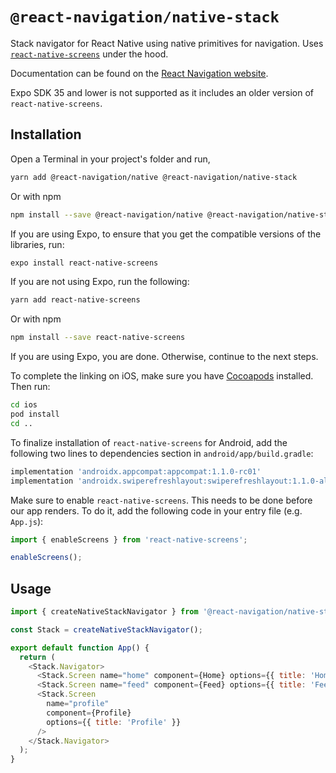 # `@react-navigation/native-stack`

Stack navigator for React Native using native primitives for navigation. Uses [`react-native-screens`](https://github.com/kmagiera/react-native-screens) under the hood.

Documentation can be found on the [React Navigation website](https://reactnavigation.org/docs/en/next/native-stack-navigator.html).

Expo SDK 35 and lower is not supported as it includes an older version of `react-native-screens`.

## Installation

Open a Terminal in your project's folder and run,

```sh
yarn add @react-navigation/native @react-navigation/native-stack
```
Or with npm

```sh
npm install --save @react-navigation/native @react-navigation/native-stack
```

If you are using Expo, to ensure that you get the compatible versions of the libraries, run:

```sh
expo install react-native-screens
```

If you are not using Expo, run the following:

```sh
yarn add react-native-screens
```
Or with npm

```sh
npm install --save react-native-screens
```

If you are using Expo, you are done. Otherwise, continue to the next steps.

To complete the linking on iOS, make sure you have [Cocoapods](https://cocoapods.org/) installed. Then run:

```sh
cd ios
pod install
cd ..
```

To finalize installation of `react-native-screens` for Android, add the following two lines to dependencies section in `android/app/build.gradle`:

```gradle
implementation 'androidx.appcompat:appcompat:1.1.0-rc01'
implementation 'androidx.swiperefreshlayout:swiperefreshlayout:1.1.0-alpha02'
```

Make sure to enable `react-native-screens`. This needs to be done before our app renders. To do it, add the following code in your entry file (e.g. `App.js`):

```js
import { enableScreens } from 'react-native-screens';

enableScreens();
```

## Usage

```js
import { createNativeStackNavigator } from '@react-navigation/native-stack';

const Stack = createNativeStackNavigator();

export default function App() {
  return (
    <Stack.Navigator>
      <Stack.Screen name="home" component={Home} options={{ title: 'Home' }} />
      <Stack.Screen name="feed" component={Feed} options={{ title: 'Feed' }} />
      <Stack.Screen
        name="profile"
        component={Profile}
        options={{ title: 'Profile' }}
      />
    </Stack.Navigator>
  );
}
```
